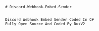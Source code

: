 	# Discord-Webhook-Embed-Sender
	

	Discord Webhook Embed Sender Coded In C#
	Fully Open Source And Coded By DuxV2
